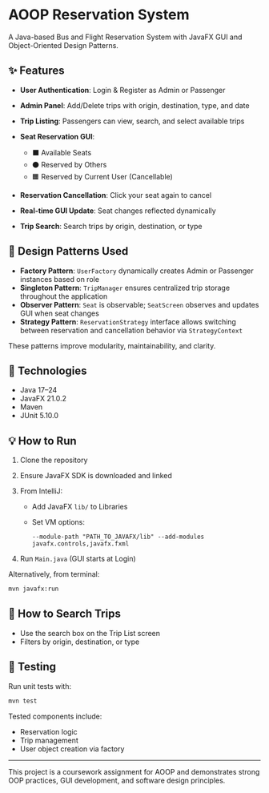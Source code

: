 # AOOP Reservation System

A Java-based Bus and Flight Reservation System with JavaFX GUI and Object-Oriented Design Patterns.

## ✨ Features

* **User Authentication**: Login & Register as Admin or Passenger
* **Admin Panel**: Add/Delete trips with origin, destination, type, and date
* **Trip Listing**: Passengers can view, search, and select available trips
* **Seat Reservation GUI**:

  * ⬛ Available Seats
  * ⚫ Reserved by Others
  * 🟧 Reserved by Current User (Cancellable)
* **Reservation Cancellation**: Click your seat again to cancel
* **Real-time GUI Update**: Seat changes reflected dynamically
* **Trip Search**: Search trips by origin, destination, or type

## 🧬 Design Patterns Used

* **Factory Pattern**: `UserFactory` dynamically creates Admin or Passenger instances based on role
* **Singleton Pattern**: `TripManager` ensures centralized trip storage throughout the application
* **Observer Pattern**: `Seat` is observable; `SeatScreen` observes and updates GUI when seat changes
* **Strategy Pattern**: `ReservationStrategy` interface allows switching between reservation and cancellation behavior via `StrategyContext`

These patterns improve modularity, maintainability, and clarity.

## 🚀 Technologies

* Java 17–24
* JavaFX 21.0.2
* Maven
* JUnit 5.10.0

## 💡 How to Run

1. Clone the repository
2. Ensure JavaFX SDK is downloaded and linked
3. From IntelliJ:

   * Add JavaFX `lib/` to Libraries
   * Set VM options:

     ```
     --module-path "PATH_TO_JAVAFX/lib" --add-modules javafx.controls,javafx.fxml
     ```
4. Run `Main.java` (GUI starts at Login)

Alternatively, from terminal:

```bash
mvn javafx:run
```

## 🔎 How to Search Trips

* Use the search box on the Trip List screen
* Filters by origin, destination, or type

## 🥇 Testing

Run unit tests with:

```bash
mvn test
```

Tested components include:

* Reservation logic
* Trip management
* User object creation via factory




---

This project is a coursework assignment for AOOP and demonstrates strong OOP practices, GUI development, and software design principles.
